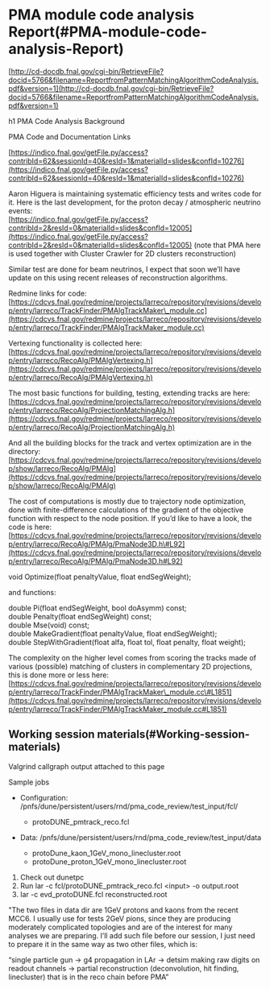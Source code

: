 PMA module code analysis Report(#PMA-module-code-analysis-Report)
====================================================================

[http://cd-docdb.fnal.gov/cgi-bin/RetrieveFile?docid=5766&filename=ReportfromPatternMatchingAlgorithmCodeAnalysis.pdf&version=1](http://cd-docdb.fnal.gov/cgi-bin/RetrieveFile?docid=5766&filename=ReportfromPatternMatchingAlgorithmCodeAnalysis.pdf&version=1)

h1 PMA Code Analysis Background

PMA Code and Documentation Links

[https://indico.fnal.gov/getFile.py/access?contribId=62&sessionId=40&resId=1&materialId=slides&confId=10276](https://indico.fnal.gov/getFile.py/access?contribId=62&sessionId=40&resId=1&materialId=slides&confId=10276)

Aaron Higuera is maintaining systematic efficiency tests and writes code for it. Here is the last development, for the proton decay / atmospheric neutrino events:\
[https://indico.fnal.gov/getFile.py/access?contribId=2&resId=0&materialId=slides&confId=12005](https://indico.fnal.gov/getFile.py/access?contribId=2&resId=0&materialId=slides&confId=12005) (note that PMA here is used together with Cluster Crawler for 2D clusters reconstruction)

Similar test are done for beam neutrinos, I expect that soon we’ll have update on this using recent releases of reconstruction algorithms.

Redmine links for code:\
[https://cdcvs.fnal.gov/redmine/projects/larreco/repository/revisions/develop/entry/larreco/TrackFinder/PMAlgTrackMaker\_module.cc](https://cdcvs.fnal.gov/redmine/projects/larreco/repository/revisions/develop/entry/larreco/TrackFinder/PMAlgTrackMaker_module.cc)

Vertexing functionality is collected here:\
[https://cdcvs.fnal.gov/redmine/projects/larreco/repository/revisions/develop/entry/larreco/RecoAlg/PMAlgVertexing.h](https://cdcvs.fnal.gov/redmine/projects/larreco/repository/revisions/develop/entry/larreco/RecoAlg/PMAlgVertexing.h)

The most basic functions for building, testing, extending tracks are here:\
[https://cdcvs.fnal.gov/redmine/projects/larreco/repository/revisions/develop/entry/larreco/RecoAlg/ProjectionMatchingAlg.h](https://cdcvs.fnal.gov/redmine/projects/larreco/repository/revisions/develop/entry/larreco/RecoAlg/ProjectionMatchingAlg.h)

And all the building blocks for the track and vertex optimization are in the directory:\
[https://cdcvs.fnal.gov/redmine/projects/larreco/repository/revisions/develop/show/larreco/RecoAlg/PMAlg](https://cdcvs.fnal.gov/redmine/projects/larreco/repository/revisions/develop/show/larreco/RecoAlg/PMAlg)

The cost of computations is mostly due to trajectory node optimization, done with finite-difference calculations of the gradient of the objective function with respect to the node position. If you’d like to have a look, the code is here:\
[https://cdcvs.fnal.gov/redmine/projects/larreco/repository/revisions/develop/entry/larreco/RecoAlg/PMAlg/PmaNode3D.h\#L92](https://cdcvs.fnal.gov/redmine/projects/larreco/repository/revisions/develop/entry/larreco/RecoAlg/PMAlg/PmaNode3D.h#L92)

void Optimize(float penaltyValue, float endSegWeight);

and functions:

double Pi(float endSegWeight, bool doAsymm) const;\
double Penalty(float endSegWeight) const;\
double Mse(void) const;\
double MakeGradient(float penaltyValue, float endSegWeight);\
double StepWithGradient(float alfa, float tol, float penalty, float weight);

The complexity on the higher level comes from scoring the tracks made of various (possible) matching of clusters in complementary 2D projections, this is done more or less here:\
[https://cdcvs.fnal.gov/redmine/projects/larreco/repository/revisions/develop/entry/larreco/TrackFinder/PMAlgTrackMaker\_module.cc\#L1851](https://cdcvs.fnal.gov/redmine/projects/larreco/repository/revisions/develop/entry/larreco/TrackFinder/PMAlgTrackMaker_module.cc#L1851)

Working session materials(#Working-session-materials)
--------------------------------------------------------

Valgrind callgraph output attached to this page

Sample jobs

-   Configuration: /pnfs/dune/persistent/users/rnd/pma\_code\_review/test\_input/fcl/
    -   protoDUNE\_pmtrack\_reco.fcl

-   Data: /pnfs/dune/persistent/users/rnd/pma\_code\_review/test\_input/data
    -   protoDune\_kaon\_1GeV\_mono\_linecluster.root
    -   protoDune\_proton\_1GeV\_mono\_linecluster.root

1.  Check out dunetpc
2.  Run lar -c fcl/protoDUNE\_pmtrack\_reco.fcl \<input\> -o output.root
3.  lar -c evd\_protoDUNE.fcl reconstructed.root

"The two files in data dir are 1GeV protons and kaons from the recent MCC6. I usually use for tests 2GeV pions, since they are producing moderately complicated topologies and are of the interest for many analyses we are preparing. I’ll add such file before our session, I just need to prepare it in the same way as two other files, which is:

“single particle gun -\> g4 propagation in LAr -\> detsim making raw digits on readout channels -\> partial reconstruction (deconvolution, hit finding, linecluster) that is in the reco chain before PMA”

